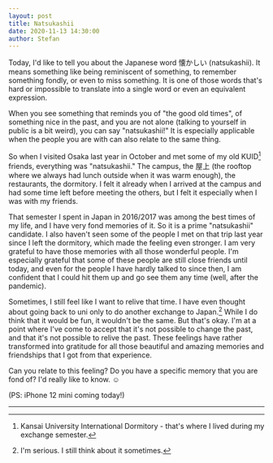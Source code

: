```yaml
---
layout: post
title: Natsukashii
date: 2020-11-13 14:30:00
author: Stefan
---
```


Today, I'd like to tell you about the Japanese word 懐かしい (natsukashii). It means something like being reminiscent of something, to remember something fondly, or even to miss something. It is one of those words that's hard or impossible to translate into a single word or even an equivalent expression.

When you see something that reminds you of "the good old times", of something nice in the past, and you are not alone (talking to yourself in public is a bit weird), you can say "natsukashii!" It is especially applicable when the people you are with can also relate to the same thing.

So when I visited Osaka last year in October and met some of my old KUID[^1] friends, everything was "natsukashii." The campus, the 屋上 (the rooftop where we always had lunch outside when it was warm enough), the restaurants, the dormitory. I felt it already when I arrived at the campus and had some time left before meeting the others, but I felt it especially when I was with my friends.

That semester I spent in Japan in 2016/2017 was among the best times of my life, and I have very fond memories of it. So it is a prime "natsukashii" candidate. I also haven't seen some of the people I met on that trip last year since I left the dormitory, which made the feeling even stronger. I am very grateful to have those memories with all those wonderful people. I'm especially grateful that some of these people are still close friends until today, and even for the people I have hardly talked to since then, I am confident that I could hit them up and go see them any time (well, after the pandemic).

Sometimes, I still feel like I want to relive that time. I have even thought about going back to uni only to do another exchange to Japan.[^2] While I do think that it would be fun, it wouldn't be the same. But that's okay. I'm at a point where I've come to accept that it's not possible to change the past, and that it's not possible to relive the past. These feelings have rather transformed into gratitude for all those beautiful and amazing memories and friendships that I got from that experience.

Can you relate to this feeling? Do you have a specific memory that you are fond of? I'd really like to know. ☺️

(PS: iPhone 12 mini coming today!)

---
[^1]: Kansai University International Dormitory - that's where I lived during my exchange semester.
[^2]: I'm serious. I still think about it sometimes.

